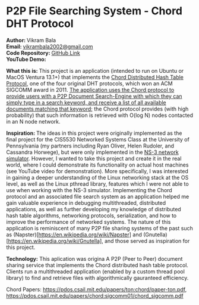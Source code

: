 # P2P File Searching System - Chord DHT Protocol

<b> Author:  </b> Vikram Bala <br>
<b>Email: </b> vikrambala2002@gmail.com <br>
<b>Code Repository: </b> [GitHub Link](https://github.com/vbala29/Chord-P2P-File-Sharing) <br>
<b> YouTube Demo: </b> <br>

<b> What this is: </b> This project is an application (intended to run on Ubuntu or MacOS Ventura 13.1+) that implements the [Chord Distributed Hash Table Protocol](https://pdos.csail.mit.edu/papers/ton:chord/paper-ton.pdf), one of the four original DHT protocols, which won an ACM SIGCOMM award in 2011. <u>The application uses the Chord protocol to provide users with a P2P Document Search-Engine with which they can simply type in a search keyword, and receive a list of all available documents matching that keyword;</u> the Chord protocol provides (with high probability) that such information is retrieved with O(log N) nodes contacted in an N node network. 

<b> Inspiration: </b> The ideas in this project were originally implemented as the final project for the CIS5530 Networked Systems Class at the University of Pennsylvania (my partners including Ryan Oliver, Helen Rudoler, and Cassandra Horwege), but were only implemented in the [NS-3 network simulator](https://www.nsnam.org). However, I wanted to take this project and create it in the real world, where I could demonstrate its functionality on actual host machines (see YouTube video for demonstration). More specifically, I was interested in gaining a deeper understanding of the Linux networking stack at the OS level, as well as the Linux pthread library, features which I were not able to use when working with the NS-3 simulator. Implementing the Chord protocol and an associated file search system as an application helped me gain valuable experience in debugging multithreaded, distributed applications, as well as further developing my knowledge of distributed hash table algorithms, networking protocols, serialization, and how to improve the performance of networked systems. The nature of this application is reminiscent of many P2P file sharing systems of the past such as (Napster)[https://en.wikipedia.org/wiki/Napster] and (Gnutella)[https://en.wikipedia.org/wiki/Gnutella], and those served as inspiration for this project. 

<b>Technology:</b> This aplication was origina
A P2P (Peer to Peer) document sharing service that implements the Chord distributed hash table protocol. Clients run a multithreaded application (enabled by a custom thread pool library) to find and retrieve files with algorithmically gauranteed efficiency.

Chord Papers: https://pdos.csail.mit.edu/papers/ton:chord/paper-ton.pdf, https://pdos.csail.mit.edu/papers/chord:sigcomm01/chord_sigcomm.pdf
